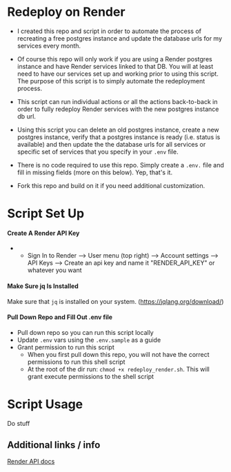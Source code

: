 # Redeploy on Render

- I created this repo and script in order to automate the process of recreating a free postgres instance and update the database urls for my services every month.

- Of course this repo will only work if you are using a Render postgres instance and have Render services linked to that DB. You will at least need to have our services set up and working prior to using this script. The purpose of this script is to simply automate the redeployment process.

- This script can run individual actions or all the actions back-to-back in order to fully redeploy Render services with the new postgres instance db url.

- Using this script you can delete an old postgres instance, create a new postgres instance, verify that a postgres instance is ready (i.e. status is available) and then update the the database urls for all services or specific set of services that you specify in your `.env` file.

- There is no code required to use this repo. Simply create a `.env.` file and fill in missing fields (more on this below). Yep, that's it.

- Fork this repo and build on it if you need additional customization.

# Script Set Up

#### Create A Render API Key

- - Sign In to Render --> User menu (top right) --> Account settings --> API Keys --> Create an api key and name it "RENDER_API_KEY" or whatever you want

#### Make Sure jq Is Installed

Make sure that `jq` is installed on your system. (https://jqlang.org/download/)

#### Pull Down Repo and Fill Out .env file

-   Pull down repo so you can run this script locally
-   Update `.env` vars using the `.env.sample` as a guide
-   Grant permission to run this script
    -   When you first pull down this repo, you will not have the correct permissions to run this shell script
    -   At the root of the dir run: `chmod +x redeploy_render.sh`. This will grant execute permissions to the shell script

# Script Usage

Do stuff

## Additional links / info

[Render API docs](https://api-docs.render.com/reference/list-postgres)
